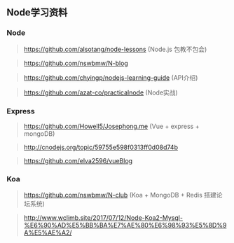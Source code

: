 ## Node学习资料

### Node
> https://github.com/alsotang/node-lessons (Node.js 包教不包会)

> https://github.com/nswbmw/N-blog 

> https://github.com/chyingp/nodejs-learning-guide (API介绍)

> https://github.com/azat-co/practicalnode (Node实战)

### Express

> https://github.com/Howell5/Josephong.me (Vue + express + mongoDB)

> http://cnodejs.org/topic/59755e598f0313ff0d08d74b

> https://github.com/elva2596/vueBlog


### Koa

> https://github.com/nswbmw/N-club (Koa + MongoDB + Redis 搭建论坛系统)

> http://www.wclimb.site/2017/07/12/Node-Koa2-Mysql-%E6%90%AD%E5%BB%BA%E7%AE%80%E6%98%93%E5%8D%9A%E5%AE%A2/